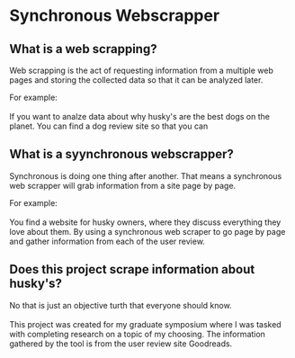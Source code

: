 # Synchronous Webscrapper

## What is a web scrapping?
Web scrapping is the act of requesting information from a multiple web pages and storing the collected data so that it can be analyzed later. 

For example:
<br/>
<br/>
If you want to analze data about why husky's are the best dogs on the planet. You can find a dog review site so that you can  
## What is a syynchronous webscrapper?
Synchronous is doing one thing after another. That means a synchronous web scrapper will grab information from a site page by page. 

For example:
<br/>
<br/>
You find a website for husky owners, where they discuss everything they love about them. By using a synchronous web scraper to go page by page and gather information from each of the user review. 

## Does this project scrape information about husky's?
No that is just an objective turth that everyone should know. 
<br/>
<br/>
This project was created for my graduate symposium where I was tasked with completing research on a topic of my choosing. The information gathered by the tool is from the user review site Goodreads.  

